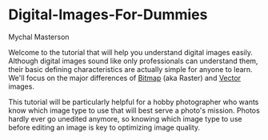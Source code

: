 # Digital-Images-For-Dummies
Mychal Masterson


Welcome to the tutorial that will help you understand digital images easily. Although digital images sound like only professionals can understand them, their basic defining characteristics are actually simple for anyone to learn. We'll focus on the major differences of [Bitmap](https://github.com/mychalmasterson/Final-Project/blob/master/Bitmap.md) (aka Raster) and [Vector](https://github.com/mychalmasterson/Final-Project/blob/master/Vector.md) images.

This tutorial will be particularly helpful for a hobby photographer who wants know which image type to use that will best serve a photo's mission. Photos hardly ever go unedited anymore, so knowing which image type to use before editing an image is key to optimizing image quality.
